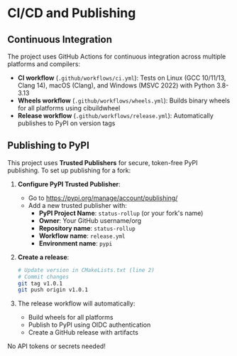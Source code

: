 # CI/CD and Publishing

## Continuous Integration

The project uses GitHub Actions for continuous integration across multiple platforms and compilers:

- **CI workflow** (`.github/workflows/ci.yml`): Tests on Linux (GCC 10/11/13, Clang 14), macOS (Clang), and Windows (MSVC 2022) with Python 3.8-3.13
- **Wheels workflow** (`.github/workflows/wheels.yml`): Builds binary wheels for all platforms using cibuildwheel
- **Release workflow** (`.github/workflows/release.yml`): Automatically publishes to PyPI on version tags

## Publishing to PyPI

This project uses **Trusted Publishers** for secure, token-free PyPI publishing. To set up publishing for a fork:

1. **Configure PyPI Trusted Publisher**:
   - Go to https://pypi.org/manage/account/publishing/
   - Add a new trusted publisher with:
     - **PyPI Project Name**: `status-rollup` (or your fork's name)
     - **Owner**: Your GitHub username/org
     - **Repository name**: `status-rollup`
     - **Workflow name**: `release.yml`
     - **Environment name**: `pypi`

2. **Create a release**:
   ```bash
   # Update version in CMakeLists.txt (line 2)
   # Commit changes
   git tag v1.0.1
   git push origin v1.0.1
   ```

3. The release workflow will automatically:
   - Build wheels for all platforms
   - Publish to PyPI using OIDC authentication
   - Create a GitHub release with artifacts

No API tokens or secrets needed!
